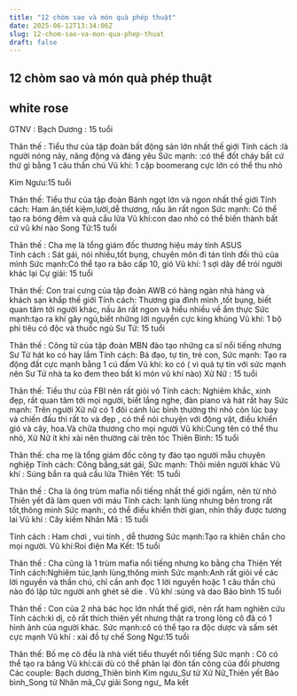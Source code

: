 ```yaml
---
title: "12 chòm sao và món quà phép thuật"
date: 2025-06-12T13:34:06Z
slug: 12-chom-sao-va-mon-qua-phep-thuat
draft: false
---
```


## 12 chòm sao và món quà phép thuật

## white rose

GTNV :
Bạch Dương : 15 tuổi

Thân thế : Tiểu thư của tập đoàn bất động sản lớn nhất thế giới
Tính cách :là người nóng nảy, năng động và đáng yêu
Sức mạnh: :có thể đốt cháy bất cứ thứ gì bằng 1 câu thần chú
Vũ khí: 1 cặp boomerang cực lớn có thể thu nhỏ
 
 
 
Kim Ngưu:15 tuổi

Thân thế: Tiểu thư của tập đoàn Bánh ngọt lớn và ngon nhất thế giới
Tính cách: Ham ăn,tiết kiệm,lười,dễ thương, nấu ăn rất ngon
Sức mạnh: Có thể tạo ra bóng đêm và quả cầu lửa
Vũ khí:con dao nhỏ có thể biến thành bất cứ vũ khí nào
Song Tử:15 tuổi

Thân thế : Cha mẹ là tổng giám đốc thương hiệu máy tính  ASUS                
Tính cách : Sát gái, nói nhiều,tốt bụng, chuyên môn đi tán tỉnh đối thủ của mình
Sức mạnh:Có thể tạo ra bão cấp 10, gió
Vũ khí:  1 sợi dây để trói người khác lại
Cự giải: 15 tuổi

 
Thân thế: Con trai cưng của tập đoàn AWB có hàng ngàn nhà hàng và khách sạn khắp thế giới
Tính cách: Thương gia đình mình ,tốt bụng, biết quan tâm tới người khác, nấu ăn rất ngon và hiểu nhiều về ẩm thực
Sức mạnh:tạo ra khí gây ngủ,biết những lời nguyền cực king khủng
Vũ  khí: 1 bộ phi tiêu có độc và thuốc ngủ
Sư Tử: 15 tuổi

Thân thế : Công tử của tập đoàn MBN đào tạo những ca sĩ nổi tiếng nhưng Sư Tử hát ko có hay lắm
Tính cách: Bá đạo, tự tin, trẻ con,
Sức mạnh: Tạo ra động đất cực mạnh bằng 1 cú đấm
Vũ khí: ko có ( vì quá tự tin với sức mạnh nên Sư Tử nhà ta ko đem theo bất kì món vũ khí nào)
Xử Nữ : 15 tuổi

Thân thế: Tiều thư của FBI nên rất giỏi võ
Tính cách: Nghiêm khắc, xinh đẹp, rất quan tâm tới mọi người, biết lắng nghe, đàn piano và hát rất hay
Sức mạnh: Trên người Xữ nữ có 1 đôi cánh lúc bình thường thì nhỏ còn lúc bay và chiến đấu thì rất to và đẹp , có thể nói chuyện với động vật, điều khiển gió và cây, hoa.Và chữa thương cho mọi người
Vũ khí:Cung tên có thể thu nhỏ, Xử Nữ ít khi xài nên thường cài trên tóc
Thiên Bình: 15 tuổi

Thân thế: cha mẹ  là tổng giám đốc công ty đào tạo người mẫu chuyên nghiệp
Tính cách: Công bằng,sát gái,
Sức mạnh: Thôi miên người khác
Vũ khí : Súng bắn ra quả cầu lửa
Thiên Yết: 15 tuổi

Thân thế : Cha là ông trùm mafia nổi tiếng nhất thế giới ngầm, nên từ nhỏ Thiên yết đã làm quen với máu
Tính cách: lạnh lùng nhưng bên trong rất tốt,thông minh
Sức mạnh:, có thể điều khiển thời gian, nhìn thấy được tương lai
Vũ khí : Cây kiếm
Nhân Mã : 15 tuổi

Tính cách : Ham chơi , vui tính , dễ thương
Sức mạnh:Tạo ra khiên chắn cho mọi người.
Vũ khí:Roi điện
Ma Kết: 15 tuổi 

Thân thế : Cha cũng là 1 trùm mafia nổi tiếng nhưng ko bằng cha Thiên Yết
Tính cách:Nghiêm túc,lạnh lùng,thông minh
Sức mạnh:Anh rất giỏi về  các lời nguyền và thần chú, chỉ cần anh đọc 1 lời nguyền hoặc 1 câu thần chú nào đó lập tức người anh ghét sẽ die .
Vũ khí :súng và dao
Bảo bình 15 tuổi

Thân thế : Con của 2 nhà bác học lớn nhất thế giới, nên rất ham nghiên cứu
Tính cách:kì dị, cô rất thích thiên yết nhưng thật ra trong lòng cô đã có 1 hình ảnh của người khác.
Sức mạnh:cô có thể tạo ra độc dược và sấm sét cực mạnh
Vũ khí : xài đồ tự chế
Song Ngư:15 tuổi

Thân thế: Bố mẹ cô đều là nhà viết tiểu thuyết nổi tiếng
Sức mạnh : Cô có thể tạo ra băng
Vũ khí:cái dù có thể phản lại đòn tấn công của đối phương
Các couple:
Bạch dương_Thiên bình
Kim ngưu_Sư tử
Xử Nữ_Thiên yết
Bảo bình_Song tử
Nhân mã_Cự giải
Song ngư_ Ma kết